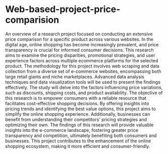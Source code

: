 # Web-based-project-price-comparision
An overview of a research project focused on conducting an 
extensive price comparison for a specific product across various websites. In the digital 
age, online shopping has become increasingly prevalent, and price transparency is 
crucial for informed consumer decisions. This research aims to examine the pricing 
disparities, promotional strategies, and user experience factors across multiple ecommerce platforms for the selected 
product.
 The methodology for this project involves web scraping and data collection from a 
diverse set of e-commerce websites, encompassing both large retail giants and niche 
marketplaces. Advanced data analysis techniques and data visualization tools will be 
used to present the findings effectively. The study will delve into the factors influencing 
price variations, such as discounts, shipping costs, and product availability.
 The objective of this research is to empower consumers with a reliable resource that 
facilitates cost-effective shopping decisions. By offering insights into pricing trends and 
identifying the best value options, this project aims to simplify the online shopping 
experience. Additionally, businesses can benefit from understanding their competitors' 
pricing strategies and optimizing their own.
 The findings of this research will provide valuable insights into the e-commerce 
landscape, fostering greater price transparency and competition, ultimately benefiting 
both consumers and businesses. This project contributes to the enhancement of the 
online shopping ecosystem, making it more efficient and consumer-friendly.



